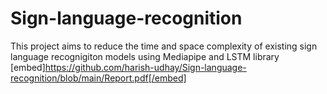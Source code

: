 # Sign-language-recognition
This project aims to reduce the time and space complexity of existing sign language recognigiton models using Mediapipe and LSTM library
[embed]https://github.com/harish-udhay/Sign-language-recognition/blob/main/Report.pdf[/embed]
